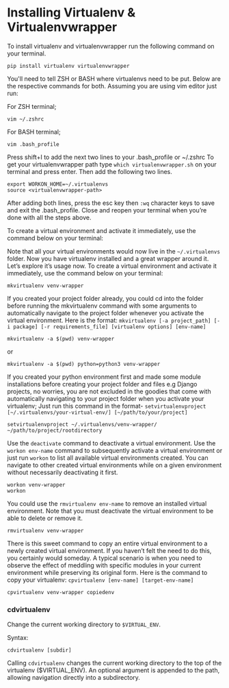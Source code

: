 # Installing Virtualenv & Virtualenvwrapper

To install virtualenv and virtualenvwrapper run the following command on your terminal.

    pip install virtualenv virtualenvwrapper

You'll need to tell ZSH or BASH where virtualenvs need to be put. Below are the respective commands for both.
Assuming you are using vim editor just run:

For ZSH terminal;

    vim ~/.zshrc

For BASH terminal;

    vim .bash_profile

Press shift+I to add the next two lines to your .bash_profile or ~/.zshrc
To get your virtualenvwrapper path type `which virtualenvwrapper.sh` on your terminal and press enter.
Then add the following two lines.

    export WORKON_HOME=~/.virtualenvs
    source <virtualenvwrapper-path>

After adding both lines, press the esc key then `:wq` character keys to save and exit the .bash_profile.
Close and reopen your terminal when you’re done with all the steps above.

To create a virtual environment and activate it immediately, use the command below on your terminal:

Note that all your virtual environments would now live in the `~/.virtualenvs` folder.
Now you have virtualenv installed and a great wrapper around it.
Let’s explore it’s usage now. To create a virtual environment and activate it immediately, use the command below on your terminal:

    mkvirtualenv venv-wrapper

If you created your project folder already, you could cd into the folder before running the mkvirtualenv command with some arguments to automatically navigate to the project folder whenever you activate the virtual environment.
Here is the format: `mkvirtualenv [-a project_path] [-i package] [-r requirements_file] [virtualenv options] [env-name]`

    mkvirtualenv -a $(pwd) venv-wrapper

or

    mkvirtualenv -a $(pwd) python=python3 venv-wrapper

If you created your python environment first and made some module installations before creating your project folder and files e.g Django projects, no worries, you are not excluded in the goodies that come with automatically navigating to your project folder when you activate your virtualenv; Just run this command in the format- `setvirtualenvproject [~/.virtualenvs/your-virtual-env/] [~/path/to/your/project]`

    setvirtualenvproject ~/.virtualenvs/venv-wrapper/ ~/path/to/project/rootdirectory

Use the `deactivate` command to deactivate a virtual environment. Use the `workon env-name` command to subsequently activate a virtual environment or just run `workon` to list all available virtual environments created.
You can navigate to other created virtual environments while on a given environment without necessarily deactivating it first.

    workon venv-wrapper
    workon

You could use the `rmvirtualenv env-name` to remove an installed virtual environment.
Note that you must deactivate the virtual environment to be able to delete or remove it.

    rmvirtualenv venv-wrapper

There is this sweet command to copy an entire virtual environment to a newly created virtual environment.
If you haven’t felt the need to do this, you certainly would someday.
A typical scenario is when you need to observe the effect of meddling with specific modules in your current environment while preserving its original form.
Here is the command to copy your virtualenv: `cpvirtualenv [env-name] [target-env-name]`

    cpvirtualenv venv-wrapper copiedenv


### cdvirtualenv


Change the current working directory to `$VIRTUAL_ENV`.

Syntax:

    cdvirtualenv [subdir]

Calling `cdvirtualenv` changes the current working directory to the top of the virtualenv ($VIRTUAL_ENV).
An optional argument is appended to the path, allowing navigation directly into a subdirectory.
